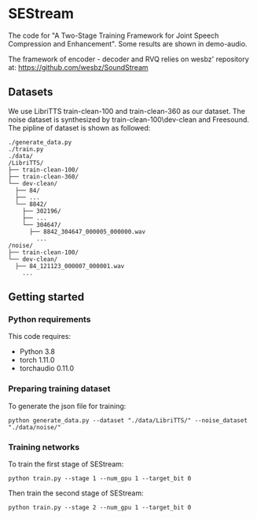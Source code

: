 # SEStream
The code for "A Two-Stage Training Framework for Joint Speech Compression and Enhancement".
Some results are shown in demo-audio.

The framework of encoder - decoder and RVQ relies on wesbz' repository at: https://github.com/wesbz/SoundStream

## Datasets

We use LibriTTS train-clean-100 and train-clean-360 as our dataset. The noise dataset is synthesized by train-clean-100\dev-clean and Freesound. The pipline of dataset is shown as followed:
```
./generate_data.py
./train.py
./data/
/LibriTTS/
├── train-clean-100/
├── train-clean-360/
└── dev-clean/
  ├── 84/
  ├── ...
  └── 8842/
    ├── 302196/       
    ├── ...
    └── 304647/
      ├── 8842_304647_000005_000000.wav
        ...
/noise/
├── train-clean-100/
└── dev-clean/
  ├── 84_121123_000007_000001.wav
    ...
```

## Getting started

### Python requirements

This code requires:

- Python 3.8
- torch 1.11.0
- torchaudio 0.11.0

### Preparing training dataset

To generate the json file for training:
```
python generate_data.py --dataset "./data/LibriTTS/" --noise_dataset "./data/noise/"
```

### Training networks

To train the first stage of SEStream:
```
python train.py --stage 1 --num_gpu 1 --target_bit 0 
```
Then train the second stage of SEStream:
```
python train.py --stage 2 --num_gpu 1 --target_bit 0 
```



